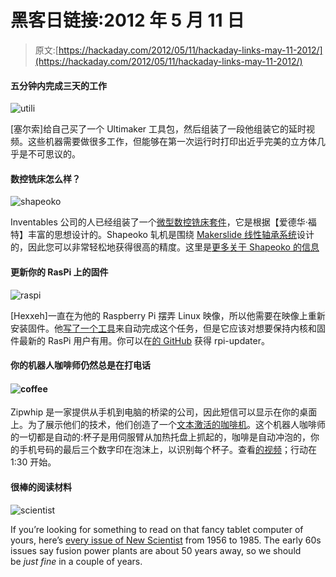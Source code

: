 # 黑客日链接:2012 年 5 月 11 日

> 原文:[https://hackaday.com/2012/05/11/hackaday-links-may-11-2012/](https://hackaday.com/2012/05/11/hackaday-links-may-11-2012/)

#### 五分钟内完成三天的工作

![](../Images/e83da0ab7a7776014ba343bf93baa8f6.png "utili")

[塞尔索]给自己买了一个 Ultimaker 工具包，然后组装了一段他组装它的延时视频。这些机器需要做很多工作，但能够在第一次运行时打印出近乎完美的立方体几乎是不可思议的。

#### 数控铣床怎么样？

![](../Images/247241c7e6d4b3c34bc67628332fea6b.png "shapeoko")

Inventables 公司的人已经组装了一个[微型数控铣床套件](https://www.inventables.com/technologies/cnc-mill-kits-shapeoko)，它是根据【爱德华·福特】丰富的思想设计的。Shapeoko 轧机是围绕 [Makerslide 线性轴承系统](http://hackaday.com/2011/05/10/open-source-linear-bearing-system/)设计的，因此您可以非常轻松地获得很高的精度。这里是[更多关于 Shapeoko 的信息](http://www.shapeoko.com/)

#### 更新你的 RasPi 上的固件

![](../Images/2b81237819c90810354979bf3194d121.png "raspi")

[Hexxeh]一直在为他的 Raspberry Pi 摆弄 Linux 映像，所以他需要在映像上重新安装固件。他[写了一个工具](http://hexxeh.net/?p=328117855)来自动完成这个任务，但是它应该对想要保持内核和固件最新的 RasPi 用户有用。你可以在[的 GitHub](https://github.com/Hexxeh/rpi-update) 获得 rpi-updater。

#### 你的机器人咖啡师仍然总是在打电话

#### ![](../Images/0f10a8d68989b97be3755434990b0ec6.png "coffee")

Zipwhip 是一家提供从手机到电脑的桥梁的公司，因此短信可以显示在你的桌面上。为了展示他们的技术，他们创造了一个[文本激活的咖啡机](http://blog.zipwhip.com/2012/04/30/textspresso-machine-celebrates-cloud-texting-technology/)。这个机器人咖啡师的一切都是自动的:杯子是用伺服臂从加热托盘上抓起的，咖啡是自动冲泡的，你的手机号码的最后三个数字印在泡沫上，以识别每个杯子。查看[的视频](http://www.youtube.com/watch?feature=player_embedded&v=kx9D74t7GD8#!)；行动在 1:30 开始。

#### 很棒的阅读材料

![](../Images/48972bf353fa797cc29681b53369f11d.png "scientist")

If you’re looking for something to read on that fancy tablet computer of yours, here’s [every issue of New Scientist](http://books.google.com/books?id=D-SquR8DyUsC&source=gbs_all_issues_r&cad=1) from 1956 to 1985\. The early 60s issues say fusion power plants are about 50 years away, so we should be *just fine* in a couple of years.